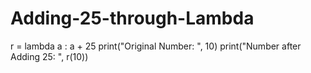 # Adding-25-through-Lambda
r = lambda a : a + 25
print("Original Number: ", 10)
print("Number after Adding 25: ", r(10))
